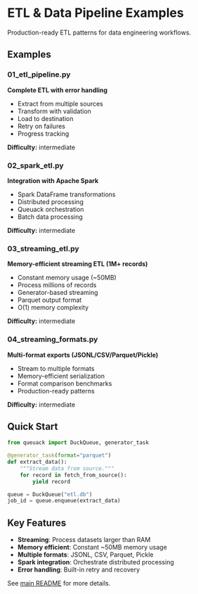 # ETL & Data Pipeline Examples

Production-ready ETL patterns for data engineering workflows.

## Examples

### 01_etl_pipeline.py
**Complete ETL with error handling**
- Extract from multiple sources
- Transform with validation
- Load to destination
- Retry on failures
- Progress tracking

**Difficulty:** intermediate

### 02_spark_etl.py
**Integration with Apache Spark**
- Spark DataFrame transformations
- Distributed processing
- Queuack orchestration
- Batch data processing

**Difficulty:** intermediate

### 03_streaming_etl.py
**Memory-efficient streaming ETL (1M+ records)**
- Constant memory usage (~50MB)
- Process millions of records
- Generator-based streaming
- Parquet output format
- O(1) memory complexity

**Difficulty:** intermediate

### 04_streaming_formats.py
**Multi-format exports (JSONL/CSV/Parquet/Pickle)**
- Stream to multiple formats
- Memory-efficient serialization
- Format comparison benchmarks
- Production-ready patterns

**Difficulty:** intermediate

## Quick Start

```python
from queuack import DuckQueue, generator_task

@generator_task(format="parquet")
def extract_data():
    """Stream data from source."""
    for record in fetch_from_source():
        yield record

queue = DuckQueue("etl.db")
job_id = queue.enqueue(extract_data)
```

## Key Features

- **Streaming**: Process datasets larger than RAM
- **Memory efficient**: Constant ~50MB memory usage
- **Multiple formats**: JSONL, CSV, Parquet, Pickle
- **Spark integration**: Orchestrate distributed processing
- **Error handling**: Built-in retry and recovery

See [main README](../../../README.md) for more details.
